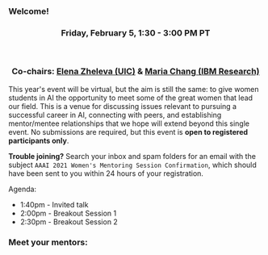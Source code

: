 ### Welcome!

<center><h3>Friday, February 5, 1:30 - 3:00 PM PT</h3><br>

<h3>Co-chairs: <a href="https://www.cs.uic.edu/~elena/">Elena Zheleva (UIC)</a> & <a href="https://researcher.watson.ibm.com/researcher/view.php?person=ibm-Maria.Chang">Maria Chang (IBM Research)</a></h3></center>

This year's event will be virtual, but the aim is still the same: to give women students in AI the opportunity to meet some of the great women that lead our field. This is a venue for discussing issues relevant to pursuing a successful career in AI, connecting with peers, and establishing mentor/mentee relationships that we hope will extend beyond this single event. No submissions are required, but this event is **open to registered participants only**.

**Trouble joining?** Search your inbox and spam folders for an email with the subject `AAAI 2021 Women's Mentoring Session Confirmation`, which should have been sent to you within 24 hours of your registration.

Agenda:
* 1:40pm - Invited talk
* 2:00pm - Breakout Session 1
* 2:30pm - Breakout Session 2

### Meet your mentors:
